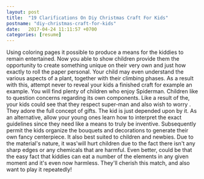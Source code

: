 ```yaml
---
layout: post
title:  "19 Clarifications On Diy Christmas Craft For Kids"
postname: "diy-christmas-craft-for-kids"
date:   2017-04-24 11:11:57 +0700
categories: [resume]
---
```

Using coloring pages it possible to produce a means for the kiddies to remain entertained. Now you able to show children provide them the opportunity to create something unique on their very own and just how exactly to roll the paper personal. Your child may even understand the various aspects of a plant, together with their climbing phases. As a result with this, attempt never to reveal your kids a finished craft for example an example. You will find plenty of children who enjoy Spiderman. Children like to question concerns regarding its own components. Like a result of the, your kids could see that they respect super-man and also wish to worry . They adore the full concept of gifts. The kid is just depended upon by it. As an alternative, allow your young ones learn how to interpret the exact guidelines since they need like a means to truly be inventive. Subsequently permit the kids organize the bouquets and decorations to generate their own fancy centerpiece. It also best suited to children and newbies. Due to the material's nature, it was'will hurt children due to the fact there isn't any sharp edges or any chemicals that are harmful. Even better, could be that the easy fact that kiddies can eat a number of the elements in any given moment and it's even now harmless. They'll cherish this match, and also want to play it repeatedly!
